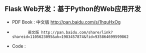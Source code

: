 

## Flask Web开发：基于Python的Web应用开发
* PDF Book : 中文版 http://pan.baidu.com/s/1hquHxOg
*            英文版 http://pan.baidu.com/share/link?shareid=1105623095&uk=1983457874&fid=935864699599862
* Code     : 
